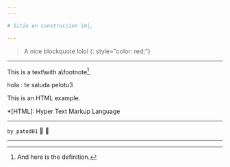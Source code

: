 ```yaml
---
---

# Sitio en construccion |m|,

---
```


> A nice blockquote lolol
{: style="color: red;"}

---

This is a text\with a\footnote[^n].

hola
: te saluda pelotu3

This is an HTML
example.



[^n]: And here is the definition.

*[HTML]: Hyper Text Markup Language

---

<span style="text-align: right;"> `by patod01` :ghost: :ghost: </span>

---
